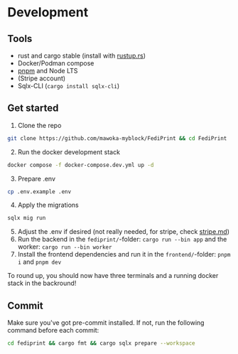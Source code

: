 # Development

## Tools
- rust and cargo stable (install with [rustup.rs](https://rustup.rs))
- Docker/Podman compose
- [pnpm](https://pnpm.ioo) and Node LTS
- (Stripe account)
- Sqlx-CLI (`cargo install sqlx-cli`)


## Get started
1. Clone the repo
```sh
git clone https://github.com/mawoka-myblock/FediPrint && cd FediPrint
```

2. Run the docker development stack
```sh
docker compose -f docker-compose.dev.yml up -d
```

3. Prepare .env
```sh
cp .env.example .env
```

4. Apply the migrations
```sh
sqlx mig run
```

5. Adjust the .env if desired (not really needed, for stripe, check [stripe.md](/docs/stripe-setup.md))
6. Run the backend in the `fediprint/`-folder: `cargo run --bin app` and the worker: `cargo run --bin worker`
7. Install the frontend dependencies and run it in the `frontend/`-folder: `pnpm i` and `pnpm dev`

To round up, you should now have three terminals and a running docker stack in the backround!

## Commit
Make sure you've got pre-commit installed. If not, run the following command before each commit:
```sh
cd fediprint && cargo fmt && cargo sqlx prepare --workspace
```
